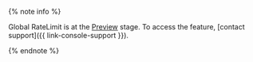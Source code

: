 {% note info %}

Global RateLimit is at the [Preview](../../overview/concepts/launch-stages.md) stage. To access the feature, [contact support]({{ link-console-support }}).

{% endnote %}